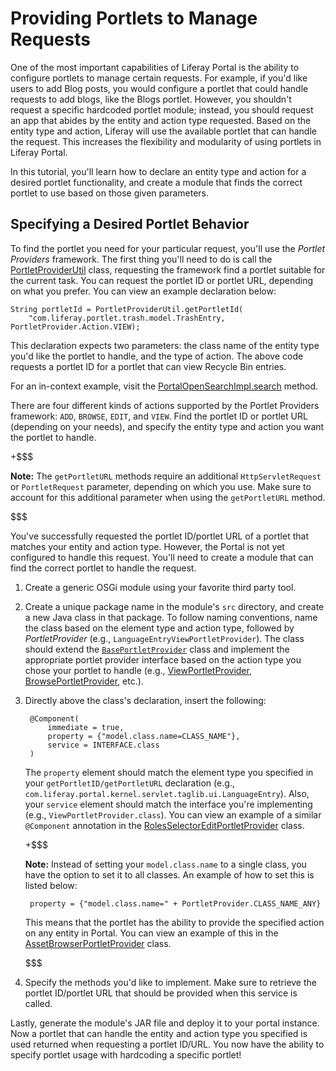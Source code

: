 # Providing Portlets to Manage Requests

One of the most important capabilities of Liferay Portal is the ability to
configure portlets to manage certain requests. For example, if you'd like users
to add Blog posts, you would configure a portlet that could handle requests to
add blogs, like the Blogs portlet. However, you shouldn't request a specific
hardcoded portlet module; instead, you should request an app that abides by the
entity and action type requested. Based on the entity type and action, Liferay
will use the available portlet that can handle the request. This increases the
flexibility and modularity of using portlets in Liferay Portal.

In this tutorial, you'll learn how to declare an entity type and action for a
desired portlet functionality, and create a module that finds the correct
portlet to use based on those given parameters.

## Specifying a Desired Portlet Behavior

To find the portlet you need for your particular request, you'll use the
*Portlet Providers* framework. The first thing you'll need to do is call the
[PortletProviderUtil](https://github.com/liferay/liferay-portal/blob/master/portal-service/src/com/liferay/portal/kernel/portlet/PortletProviderUtil.java)
class, requesting the framework find a portlet suitable for the current task.
You can request the portlet ID or portlet URL, depending on what you prefer. You
can view an example declaration below:

    String portletId = PortletProviderUtil.getPortletId(
        "com.liferay.portlet.trash.model.TrashEntry, PortletProvider.Action.VIEW);

This declaration expects two parameters: the class name of the entity type you'd
like the portlet to handle, and the type of action. The above code requests a
portlet ID for a portlet that can view Recycle Bin entries.

For an in-context example, visit the
[PortalOpenSearchImpl.search](https://github.com/liferay/liferay-portal/blob/master/portal-impl/src/com/liferay/portal/search/PortalOpenSearchImpl.java)
method.

There are four different kinds of actions supported by the Portlet Providers
framework: `ADD`, `BROWSE`, `EDIT`, and `VIEW`. Find the portlet ID or portlet
URL (depending on your needs), and specify the entity type and action you want
the portlet to handle.

+$$$

**Note:** The `getPortletURL` methods require an additional `HttpServletRequest`
or `PortletRequest` parameter, depending on which you use. Make sure to account
for this additional parameter when using the `getPortletURL` method.

$$$

You've successfully requested the portlet ID/portlet URL of a portlet that
matches your entity and action type. However, the Portal is not yet configured
to handle this request. You'll need to create a module that can find the correct
portlet to handle the request.

1. Create a generic OSGi module using your favorite third party tool.

    <!-- If we decide to document how to create an OSGi module from scratch, we
    should point to that documentation here. At the current time, there is no
    Liferay "recommended" way of doing this. Therefore, I'm assuming that the
    reader has experience with OSGi development. Pointing to introductory OSGi
    tutorials (once available) would be very helpful here. -Cody -->

2. Create a unique package name in the module's `src` directory, and create a
   new Java class in that package. To follow naming conventions, name the class
   based on the element type and action type, followed by *PortletProvider*
   (e.g., `LanguageEntryViewPortletProvider`). The class should extend the
   [`BasePortletProvider`](https://github.com/liferay/liferay-portal/blob/master/portal-service/src/com/liferay/portal/kernel/portlet/BasePortletProvider.java)
   class and implement the appropriate portlet provider interface based on the
   action type you chose your portlet to handle (e.g.,
   [ViewPortletProvider](https://github.com/liferay/liferay-portal/blob/master/portal-service/src/com/liferay/portal/kernel/portlet/ViewPortletProvider.java),
   [BrowsePortletProvider](https://github.com/liferay/liferay-portal/blob/master/portal-service/src/com/liferay/portal/kernel/portlet/BrowsePortletProvider.java),
   etc.).

<!-- Explain how a portlet can handle multiple actions -->

3. Directly above the class's declaration, insert the following:

        @Component(
            immediate = true,
            property = {"model.class.name=CLASS_NAME"},
            service = INTERFACE.class
        )

    The `property` element should match the element type you specified in your
    `getPortletID/getPortletURL` declaration (e.g.,
    `com.liferay.portal.kernel.servlet.taglib.ui.LanguageEntry`). Also, your
    `service` element should match the interface you're implementing (e.g.,
    `ViewPortletProvider.class`). You can view an example of a similar
    `@Component` annotation in the
    [RolesSelectorEditPortletProvider](https://github.com/liferay/liferay-portal/blob/master/modules/apps/roles/roles-selector-web/src/com/liferay/roles/selector/web/portlet/RolesSelectorEditPortletProvider.java)
    class.

    +$$$

    **Note:** Instead of setting your `model.class.name` to a single class, you
    have the option to set it to all classes. An example of how to set this is
    listed below:

        property = {"model.class.name=" + PortletProvider.CLASS_NAME_ANY}

    This means that the portlet has the ability to provide the specified action
    on any entity in Portal. You can view an example of this in the
    [AssetBrowserPortletProvider](https://github.com/liferay/liferay-portal/blob/master/modules/apps/asset/asset-browser-web/src/com/liferay/asset/browser/web/portlet/AssetBrowserPortletProvider.java)
    class.

    $$$

4. Specify the methods you'd like to implement. Make sure to retrieve the
   portlet ID/portlet URL that should be provided when this service is called.

Lastly, generate the module's JAR file and deploy it to your portal instance.
Now a portlet that can handle the entity and action type you specified is used
returned when requesting a portlet ID/URL. You now have the ability to specify
portlet usage with hardcoding a specific portlet!
